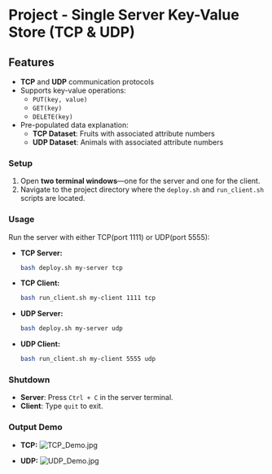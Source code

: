 # Project - Single Server Key-Value Store (TCP & UDP)

## Features
- **TCP** and **UDP** communication protocols
- Supports key-value operations:
  - `PUT(key, value)`
  - `GET(key)`
  - `DELETE(key)`
- Pre-populated data explanation:
  - **TCP Dataset**: Fruits with associated attribute numbers 
  - **UDP Dataset**: Animals with associated attribute numbers 

### Setup

1. Open **two terminal windows**—one for the server and one for the client.
2. Navigate to the project directory where the `deploy.sh` and `run_client.sh` scripts are located.

### Usage

Run the server with either TCP(port 1111) or UDP(port 5555):

- **TCP Server:**
  ```bash
  bash deploy.sh my-server tcp

- **TCP Client:**
  ```bash
  bash run_client.sh my-client 1111 tcp

- **UDP Server:**
  ```bash
  bash deploy.sh my-server udp

- **UDP Client:**
  ```bash
  bash run_client.sh my-client 5555 udp

### Shutdown

- **Server**: Press `Ctrl + C` in the server terminal.
- **Client**: Type `quit` to exit.

### Output Demo

- **TCP:**
![TCP_Demo.jpg](TCP_Demo.jpg)

- **UDP:**
![UDP_Demo.jpg](UDP_Demo.jpg)

